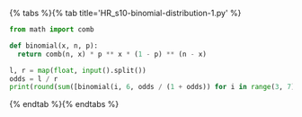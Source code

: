 {% tabs %}{% tab title='HR_s10-binomial-distribution-1.py' %}

```py
from math import comb

def binomial(x, n, p):
  return comb(n, x) * p ** x * (1 - p) ** (n - x)

l, r = map(float, input().split())
odds = l / r
print(round(sum([binomial(i, 6, odds / (1 + odds)) for i in range(3, 7)]), 3))
```

{% endtab %}{% endtabs %}
